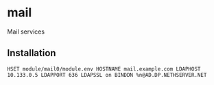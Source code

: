 # mail

Mail services

## Installation

    HSET module/mail0/module.env HOSTNAME mail.example.com LDAPHOST 10.133.0.5 LDAPPORT 636 LDAPSSL on BINDDN %n@AD.DP.NETHSERVER.NET


